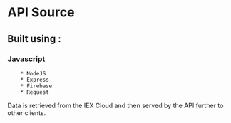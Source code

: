 # API Source

## Built using :
### Javascript
        * NodeJS
        * Express
        * Firebase
        * Request

Data is retrieved from the IEX Cloud and then served by the API further to other clients.
